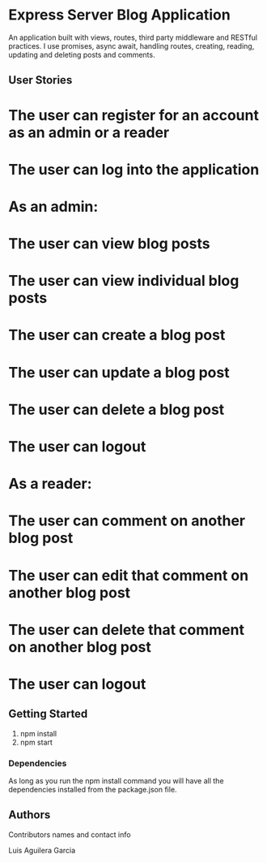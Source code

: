 # Express Server Blog Application

An application built with views, routes, third party middleware and RESTful practices. I use promises, async await, handling routes, creating, reading, updating and deleting posts and comments. 

## User Stories

# The user can register for an account as an admin or a reader
# The user can log into the application
# As an admin:
# The user can view blog posts
# The user can view individual blog posts
# The user can create a blog post
# The user can update a blog post
# The user can delete a blog post
# The user can logout
# As a reader:
# The user can comment on another blog post
# The user can edit that comment on another blog post
# The user can delete that comment on another blog post
# The user can logout

## Getting Started

1. npm install 
2. npm start 

### Dependencies

As long as you run the npm install command you will have all the dependencies installed from the package.json file. 

## Authors

Contributors names and contact info

Luis Aguilera Garcia
